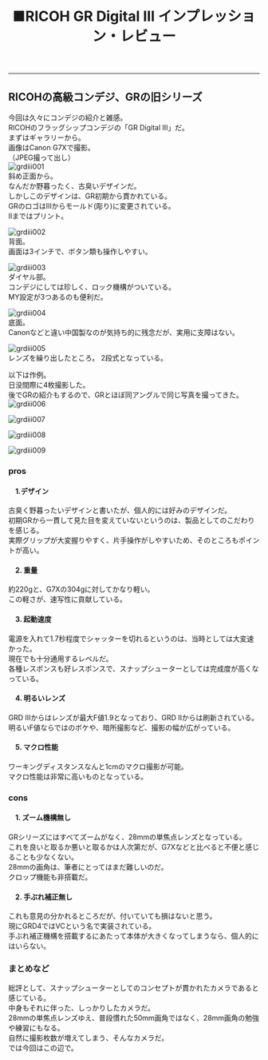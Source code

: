 ﻿---
layout: post
title: ■RICOH GR Digital III インプレッション・レビュー
---
---

## **RICOHの高級コンデジ、GRの旧シリーズ**
今回は久々にコンデジの紹介と雑感。  
RICOHのフラッグシップコンデジの「GR Digital III」だ。  
まずはギャラリーから。  
画像はCanon G7Xで撮影。  
（JPEG撮って出し）  
![grdiii001](https://beni2nd.github.io/images/grdiii001.jpg)  
斜め正面から。  
なんだか野暮ったく、古臭いデザインだ。  
しかしこのデザインは、GR初期から貫かれている。  
GRのロゴはIIIからモールド(彫り)に変更されている。  
IIまではプリント。  

![grdiii002](https://beni2nd.github.io/images/grdiii002.jpg)  
背面。  
画面は3インチで、ボタン類も操作しやすい。  

![grdiii003](https://beni2nd.github.io/images/grdiii003.jpg)  
ダイヤル部。  
コンデジにしては珍しく、ロック機構がついている。  
MY設定が3つあるのも便利だ。   

![grdiii004](https://beni2nd.github.io/images/grdiii004.jpg)  
底面。  
Canonなどと違い中国製なのが気持ち的に残念だが、実用に支障はない。  

![grdiii005](https://beni2nd.github.io/images/grdiii005.jpg)  
レンズを繰り出したところ。
2段式となっている。   


以下は作例。  
日没間際に4枚撮影した。  
後でGRの紹介もするので、GRとほぼ同アングルで同じ写真を撮ってきた。    
![grdiii006](https://beni2nd.github.io/images/grdiii006.jpg)  

![grdiii007](https://beni2nd.github.io/images/grdiii007.jpg)  

![grdiii008](https://beni2nd.github.io/images/grdiii008.jpg)  

![grdiii009](https://beni2nd.github.io/images/grdiii009.jpg)  


### **pros**

#### 　1.デザイン
古臭く野暮ったいデザインと書いたが、個人的には好みのデザインだ。  
初期GRから一貫して見た目を変えていないというのは、製品としてのこだわりを感じる。    
実際グリップが大変握りやすく、片手操作がしやすいため、そのところもポイントが高い。  


#### 　2. 重量
約220gと、G7Xの304gに対してかなり軽い。  
この軽さが、速写性に貢献している。  

#### 　3. 起動速度
電源を入れて1.7秒程度でシャッターを切れるというのは、当時としては大変速かった。  
現在でも十分通用するレベルだ。  
各種レスポンスも好レスポンスで、スナップシューターとしては完成度が高くなっている。  

#### 　4. 明るいレンズ
GRD IIIからはレンズが最大F値1.9となっており、GRD IIからは刷新されている。  
明るいF値ならではのボケや、暗所撮影など、撮影の幅が広がっている。  

#### 　5. マクロ性能
ワーキングディスタンスなんと1cmのマクロ撮影が可能。  
マクロ性能は非常に高いものとなっている。  

### **cons**

#### 　1. ズーム機構無し
GRシリーズにはすべてズームがなく、28mmの単焦点レンズとなっている。  
これを良いと取るか悪いと取るかは人次第だが、G7Xなどと比べると不便と感じることも少なくない。  
28mmの画角は、筆者にとってはまだ難しいのだ。  
クロップ機能も非搭載だ。  

#### 　2. 手ぶれ補正無し
これも意見の分かれるところだが、付いていても損はないと思う。  
現にGRD4ではVCという名で実装されている。  
手ぶれ補正機構を搭載するにあたって本体が大きくなってしまうなら、個人的にはいらない。  

### **まとめなど**

総評として、スナップシューターとしてのコンセプトが貫かれたカメラであると感じている。  
中身もそれに伴った、しっかりしたカメラだ。  
28mmの単焦点レンズゆえ、普段慣れた50mm画角ではなく、28mm画角の勉強や練習にもなる。  
自然に撮影枚数が増えてしまう、そんなカメラだ。  
では今回はこの辺で。
